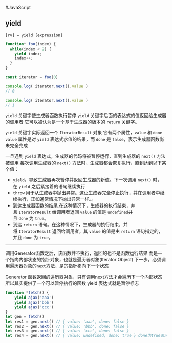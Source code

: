 #JavaScript 


## yield

`[rv] = yield [expression]`

```js
function* foo(index) {
  while(index < 2) {
    yield index;
    index++;
  }
}

const iterator = foo(0)

console.log( iterator.next().value )
// 0

console.log( iterator.next().value )
// 1
```

`yield` 关键字使生成器函数执行暂停
`yield` 关键字后面的表达式的值返回给生成器的调用者
它可以被认为是一个基于生成器的版本的 `return` 关键字。

`yield` 关键字实际返回一个 `IteratorResult` 对象
它有两个属性，`value` 和 `done`
`value` 属性是对 `yield` 表达式求值的结果，而 `done` 是 `false`，表示生成器函数尚未完全完成

一旦遇到 `yield` 表达式，生成器的代码将被暂停运行，直到生成器的 `next()` 方法被调用
每次调用生成器的 `next()` 方法时，生成器都会恢复执行，直到达到以下某个值：
- `yield`，导致生成器再次暂停并返回生成器的新值。下一次调用 `next()` 时，在 `yield` 之后紧接着的语句继续执行
- `throw` 用于从生成器中抛出异常。这让生成器完全停止执行，并在调用者中继续执行，正如通常情况下抛出异常一样。。
- 到达生成器函数的结尾.在这种情况下，生成器的执行结束，并且 `IteratorResult` 给调用者返回 `value` 的值是 `undefined`并且 `done` 为 `true`。
- 到达 `return` 语句。在这种情况下，生成器的执行结束，并将 `IteratorResult` 返回给调用者，其 `value` 的值是由 `return` 语句指定的，并且 `done` 为 `true`。

---

调用Generator函数之后，该函数并不执行，返回的也不是函数运行结果
而是一个指向内部状态的指针对象，也就是遍历器对象(Iterator Object)
下一步，必须调用遍历器对象的`next`方法，是的指针移向下一个状态


Generator 函数返回的遍历器对象，只有调用next方法才会遍历下一个内部状态
所以其实提供了一个可以暂停执行的函数
yield 表达式就是暂停标志
```js
function *fetch() {
    yield ajax('aaa')
    yield ajax('bbb')
    yield ajax('ccc')
}
let gen = fetch()
let res1 = gen.next() // { value: 'aaa', done: false }
let res2 = gen.next() // { value: 'bbb', done: false }
let res3 = gen.next() // { value: 'ccc', done: false }
let res4 = gen.next() // { value: undefined, done: true } done为true表示执行结束

```
